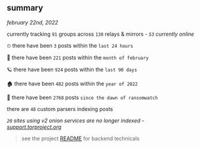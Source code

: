 
## summary
_february 22nd, 2022_

currently tracking `91` groups across `130` relays & mirrors - _`53` currently online_

⏲ there have been `3` posts within the `last 24 hours`

🦈 there have been `221` posts within the `month of february`

🪐 there have been `924` posts within the `last 90 days`

🏚 there have been `482` posts within the `year of 2022`

🦕 there have been `2768` posts `since the dawn of ransomwatch`

there are `48` custom parsers indexing posts

_`20` sites using v2 onion services are no longer indexed - [support.torproject.org](https://support.torproject.org/onionservices/v2-deprecation/)_

> see the project [README](https://github.com/thetanz/ransomwatch#ransomwatch--) for backend technicals
